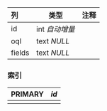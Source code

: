 | 列     | 类型           | 注释 |
| :----- | -------------- | ---- |
| id     | int *自动增量* |      |
| oql    | text *NULL*    |      |
| fields | text *NULL*    |      |

### 索引

| PRIMARY | *id* |
| :------ | ---- |
|         |      |